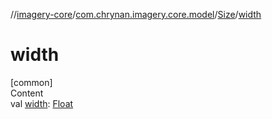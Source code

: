 //[imagery-core](../../../index.md)/[com.chrynan.imagery.core.model](../index.md)/[Size](index.md)/[width](width.md)



# width  
[common]  
Content  
val [width](width.md): [Float](https://kotlinlang.org/api/latest/jvm/stdlib/kotlin/-float/index.html)  




